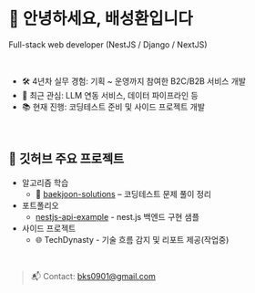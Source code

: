 # 👋 안녕하세요, 배성환입니다

Full-stack web developer (NestJS / Django / NextJS)

<br />

- 🛠️ 4년차 실무 경험: 기획 ~ 운영까지 참여한 B2C/B2B 서비스 개발
- 🧠 최근 관심: LLM 연동 서비스, 데이터 파이프라인 등
- 📚 현재 진행: 코딩테스트 준비 및 사이드 프로젝트 개발
<br />

## 📌 깃허브 주요 프로젝트
- 알고리즘 학습
  - 🧾 [baekjoon-solutions](https://github.com/bks0901/baekjoon-solutions) – 코딩테스트 문제 풀이 정리
- 포트폴리오
  - [nestjs-api-example](https://github.com/bks0901/nestjs-api-example) - nest.js 백엔드 구현 샘플
- 사이드 프로젝트
  - 🌐 TechDynasty - 기술 흐름 감지 및 리포트 제공(작업중)

<br />

> 📬 Contact: bks0901@gmail.com

<!--
**bks0901/bks0901** is a ✨ _special_ ✨ repository because its `README.md` (this file) appears on your GitHub profile.

Here are some ideas to get you started:

- 🔭 I’m currently working on ...
- 🌱 I’m currently learning ...
- 👯 I’m looking to collaborate on ...
- 🤔 I’m looking for help with ...
- 💬 Ask me about ...
- 📫 How to reach me: ...
- 😄 Pronouns: ...
- ⚡ Fun fact: ...
-->
